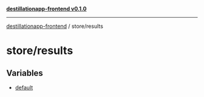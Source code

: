 [**destillationapp-frontend v0.1.0**](../../README.md)

***

[destillationapp-frontend](../../modules.md) / store/results

# store/results

## Variables

- [default](variables/default.md)
